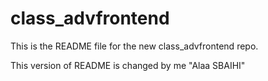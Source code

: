 # class_advfrontend

This is the README file for the new class_advfrontend repo.

This version of README is changed by me "Alaa SBAIHI"